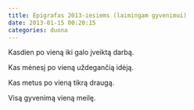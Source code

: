 ```yaml
---
title: Epigrafas 2013-iesiems (laimingam gyvenimui)
date: 2013-01-15 00:20:15
categories: duona
---
```


Kasdien po vieną iki galo įveiktą darbą.

Kas mėnesį po vieną uždegančią idėją.

Kas metus po vieną tikrą draugą.

Visą gyvenimą vieną meilę.
